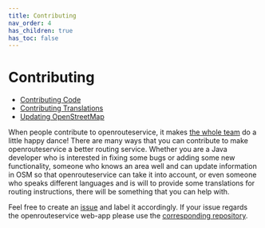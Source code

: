 ```yaml
---
title: Contributing
nav_order: 4
has_children: true
has_toc: false
---
```


# Contributing
* [Contributing Code](contributing/Contributing-Code)
* [Contributing Translations](contributing/Contributing-Translations)
* [Updating OpenStreetMap](https://wiki.openstreetmap.org/wiki/Beginners%27_guide)

When people contribute to openrouteservice, it makes [the whole team](https://heigit.org/heigit-team/) do a little happy dance!
There are many ways that you can contribute to make openrouteservice a better routing service. Whether you are a Java developer who is interested in fixing some bugs or adding some new functionality, someone who knows an area well and can update information in OSM so that openrouteservice can take it into account, or even someone who speaks different languages and is will to provide some translations for routing instructions, there will be something that you can help with.

Feel free to create an [issue](https://github.com/GIScience/openrouteservice/issues) and label it accordingly. If your issue regards the openrouteservice web-app please use the [corresponding repository](https://github.com/GIScience/ors-maps-client/issues).
